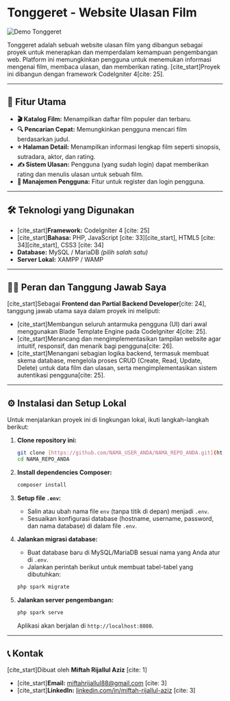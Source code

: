 # Tonggeret - Website Ulasan Film

![Demo Tonggeret](https://media.giphy.com/media/v1.Y2lkPTc5MGI3NjExaTNrcmxkZ2I4eHlmc2Q2ZzR0bTNnMmViN3B0aG56bTNwZTNkbTZrZCZlcD12MV9pbnRlcm5hbF9naWZfYnlfaWQmY3Q9Zw/L1R1tvI9svkIWwpY2b/giphy.gif)

Tonggeret adalah sebuah website ulasan film yang dibangun sebagai proyek untuk menerapkan dan memperdalam kemampuan pengembangan web. Platform ini memungkinkan pengguna untuk menemukan informasi mengenai film, membaca ulasan, dan memberikan rating. [cite_start]Proyek ini dibangun dengan framework CodeIgniter 4[cite: 25].

---

## 🚀 Fitur Utama

* **🎬 Katalog Film:** Menampilkan daftar film populer dan terbaru.
* **🔍 Pencarian Cepat:** Memungkinkan pengguna mencari film berdasarkan judul.
* **⭐ Halaman Detail:** Menampilkan informasi lengkap film seperti sinopsis, sutradara, aktor, dan rating.
* **✍️ Sistem Ulasan:** Pengguna (yang sudah login) dapat memberikan rating dan menulis ulasan untuk sebuah film.
* **👤 Manajemen Pengguna:** Fitur untuk register dan login pengguna.

---

## 🛠️ Teknologi yang Digunakan

* [cite_start]**Framework:** CodeIgniter 4 [cite: 25]
* [cite_start]**Bahasa:** PHP, JavaScript [cite: 33][cite_start], HTML5 [cite: 34][cite_start], CSS3 [cite: 34]
* **Database:** MySQL / MariaDB *(pilih salah satu)*
* **Server Lokal:** XAMPP / WAMP

---

## 👨‍💻 Peran dan Tanggung Jawab Saya

[cite_start]Sebagai **Frontend dan Partial Backend Developer**[cite: 24], tanggung jawab utama saya dalam proyek ini meliputi:

* [cite_start]Membangun seluruh antarmuka pengguna (UI) dari awal menggunakan Blade Template Engine pada CodeIgniter 4[cite: 25].
* [cite_start]Merancang dan mengimplementasikan tampilan website agar intuitif, responsif, dan menarik bagi pengguna[cite: 26].
* [cite_start]Menangani sebagian logika backend, termasuk membuat skema database, mengelola proses CRUD (Create, Read, Update, Delete) untuk data film dan ulasan, serta mengimplementasikan sistem autentikasi pengguna[cite: 25].

---

## ⚙️ Instalasi dan Setup Lokal

Untuk menjalankan proyek ini di lingkungan lokal, ikuti langkah-langkah berikut:

1.  **Clone repository ini:**
    ```bash
    git clone [https://github.com/NAMA_USER_ANDA/NAMA_REPO_ANDA.git](https://github.com/NAMA_USER_ANDA/NAMA_REPO_ANDA.git)
    cd NAMA_REPO_ANDA
    ```

2.  **Install dependencies Composer:**
    ```bash
    composer install
    ```

3.  **Setup file `.env`:**
    * Salin atau ubah nama file `env` (tanpa titik di depan) menjadi `.env`.
    * Sesuaikan konfigurasi database (hostname, username, password, dan nama database) di dalam file `.env`.

4.  **Jalankan migrasi database:**
    * Buat database baru di MySQL/MariaDB sesuai nama yang Anda atur di `.env`.
    * Jalankan perintah berikut untuk membuat tabel-tabel yang dibutuhkan:
    ```bash
    php spark migrate
    ```

5.  **Jalankan server pengembangan:**
    ```bash
    php spark serve
    ```
    Aplikasi akan berjalan di `http://localhost:8080`.

---

## 📞 Kontak

[cite_start]Dibuat oleh **Miftah Rijallul Aziz** [cite: 1]

* [cite_start]**Email:** miftahrijallul88@gmail.com [cite: 3]
* [cite_start]**LinkedIn:** [linkedin.com/in/miftah-rijallul-aziz](https://www.linkedin.com/in/miftah-rijallul-aziz/) [cite: 3]